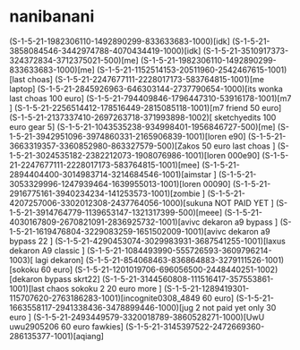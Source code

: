 # nanibanani
(S-1-5-21-1982306110-1492890299-833633683-1000)[idk]
(S-1-5-21-3858084546-3442974788-4070434419-1000)[idk]
(S-1-5-21-3510917373-324372834-3712375021-500)[me]
(S-1-5-21-1982306110-1492890299-833633683-1000)[me]
(S-1-5-21-1152514153-20511960-2542467615-1001)[last choas]
(S-1-5-21-2247677111-2228017173-583764815-1001)[me laptop]
(S-1-5-21-2845926963-646303144-2737790654-1000)[its wonka last choas 100 euro]
(S-1-5-21-794409846-1796447310-53916178-1001)[m7 ]
(S-1-5-21-2256514412-178516449-2815085118-1001)[m7 friend 50 euro]
(S-1-5-21-2137337410-2697263718-371993898-1002)[ sketchyedits 100 euro gear 5]
(S-1-5-21-1043535238-934998401-1956846727-500)[me]
(S-1-5-21-3942951096-3974860331-2165906839-1001)[loren e90]
(S-1-5-21-3663319357-3360852980-863327579-500)[Zakos 50 euro last choas ]
(S-1-5-21-3024535182-2382212073-1908076986-1001)[loren 000e90]
(S-1-5-21-2247677111-2228017173-583764815-1001)[mee]
(S-1-5-21-2894404400-3014983714-3214684546-1001)[aimstar   ]
(S-1-5-21-3053329996-1247939464-1639955013-1001)[loren 00090]
(S-1-5-21-2916775161-3940234234-141253573-1001)[zombie   ]
(S-1-5-21-4207257006-3302012308-2437764056-1000)[sukuna NOT PAID YET ]
(S-1-5-21-3914764779-1139653147-1321317399-500)[meee]
(S-1-5-21-4030167809-2670821091-2836925732-1001)[avivc dekaron a9 bypass ]
(S-1-5-21-1619476804-3229083259-1651502009-1001)[avivc dekaron a9 bypass 22 ]
(S-1-5-21-4290453074-3029983931-3687541255-1001)[laxus dekaron A9 classic ]
(S-1-5-21-1084493990-555726593-3609796214-1003)[ lagi dekaron]
(S-1-5-21-854068463-836864883-3279111526-1001)[sokoku 60 euro]
(S-1-5-21-1201019706-696056500-2448440251-1002)[dekaron bypass skrt22]
(S-1-5-21-3144560808-111516417-357553861-1001)[last chaos sokoku 2  20 euro more ]
(S-1-5-21-1289419301-115707620-2763186283-1001)[incognite0308_4849 60 euro]
(S-1-5-21-1663558117-2941338436-3478899446-1000)[jug 2 not paid yet   only 30 euro ]
(S-1-5-21-2493449579-3320018789-3860528271-1000)[UwU uwu2905206 60 euro fawkies]
(S-1-5-21-3145397522-2472669360-286135377-1001)[aqiang]

